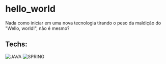 # hello_world

Nada como iniciar em uma nova tecnologia tirando o peso da maldição do "Wello, world!", não é mesmo? 

## Techs:
![JAVA](https://img.shields.io/badge/Java-ED8B00?style=for-the-badge&logo=java&logoColor=white)
![SPRING](https://img.shields.io/badge/Spring-6DB33F?style=for-the-badge&logo=spring&logoColor=white)
